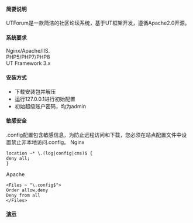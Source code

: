 #### 简要说明
UTForum是一款简洁的社区论坛系统，基于UT框架开发，遵循Apache2.0开源。
#### 系统要求
Nginx/Apache/IIS.  
PHP5/PHP7/PHP8  
UT Framework 3.x
#### 安装方式 
- 下载安装包并解压
- 运行127.0.0.1进行初始配置
- 初始超级账户密码，均为admin
#### 敏感安全
.config配置包含敏感信息，为防止远程访问和下载，您必须在站点配置文件中设置禁止非本地访问.config。
Nginx
```
location ~* \.(log|config|cms)$ {
deny all;
}
```
Apache
```
<Files ~ "\.config$">
Order allow,deny
Deny from all
</Files>
```
#### [演示](http://frame.usualtool.com/test/forum/)